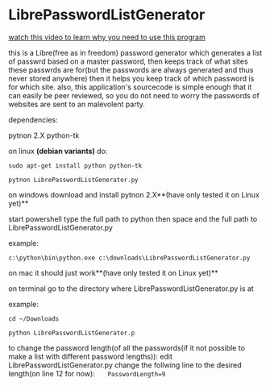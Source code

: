 # LibrePasswordListGenerator

[watch this video to learn why you need to use this program](https://www.youtube.com/watch?v=7U-RbOKanYs)

this is a Libre(free as in freedom) password generator which generates a list of passwrd based on a master password, then keeps track of what sites these passwrds are for(but the passwords are always generated and thus never stored anywhere) then it helps you keep track of which password is for which site.
also, this application's sourcecode is simple enough that it can easily be peer reviewed, so you do not need to worry the passwords of websites are sent to an malevolent party.

dependencies:

pytnon 2.X python-tk

on linux **(debian variants)** do:

`sudo apt-get install python python-tk`

`pytnon LibrePasswordListGenerator.py`

on windows download and install pytnon 2.X**(have only tested it on Linux yet)**

start powershell type the full path to python then space and the full path to LibrePasswordListGenerator.py

example:

`c:\python\bin\python.exe c:\downloads\LibrePasswordListGenerator.py`

on mac it should just work**(have only tested it on Linux yet)**

on terminal go to the directory where LibrePasswordListGenerator.py is at

example:

`cd ~/Downloads`

`python LibrePasswordListGenerator.p`




to change the password length(of all the passwords(if it not possible to make a list with different password lengths)):
edit LibrePasswordListGenerator.py
change the follwing line to the desired length(on line 12 for now):
`	PasswordLength=9`
